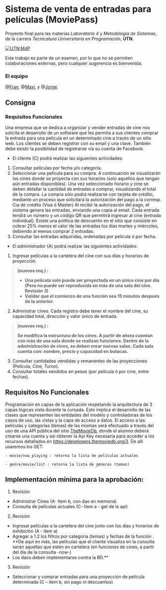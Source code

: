 # Sistema de venta de entradas para películas (MoviePass)
Proyecto final para las materias *Laboratorio 4* y *Metodología de Sistemas*, de la carrera *Tecnicatura Universitaria en Programación*, **UTN**.

[![UTN:MdP](https://img.shields.io/badge/UTN-MdP-blue.svg)](http://mdp.utn.edu.ar/)

Este trabajo es parte de un examen, por lo que no se permiten colaboraciones externas, pero cualquier sugerencia es bienvenida.


### El equipo

@[Fran](https://github.com/frangrande91), @[Maxi](https://github.com/maxi2991), y @[Jorge](https://github.com/JorgePiaggio).


## Consigna

### Requisitos Funcionales

Una empresa que se dedica a organizar y vender entradas de cine nos solicita el desarrollo de un software que les permita a sus clientes comprar la entrada para una película en un determinado cine
a través de un sitio web. Los clientes se deben registrar con su email y una clave. También debe existir la posibilidad de registrarse vía su cuenta de Facebook.

* El cliente (C) podrá realizar las siguientes actividades:
1. Consultar películas por fecha y/o categoría.
2. Seleccionar una película para su compra. A continuación se visualizarán los cines donde se
proyecta con sus horarios (solo aquellos que tengan aún entradas disponibles). Una vez seleccionado horario y cine se deben detallar la cantidad de entradas a comprar, visualizando el total de la compra.
La compra sólo podrá realizarse con tarjeta de crédito, mediante un proceso que solicitará la autorización del pago a la corresp. Cia de crédito (Visa ó Master)
Al recibir la autorización del pago, el sistema genera las entradas, enviando una copia al email. Cada entrada tendrá un número y un código QR que permitirá ingresar al cine (entrada individual).
Existe una política de descuento en el sitio que consiste en cobrar 25% menos el valor de las entradas los días martes y miércoles, debiendo al menos comprar 2 entradas.
3. Consultar las entradas adquiridas, ordenadas por película ó por fecha.

* El administrador (A) podrá realizar las siguientes actividades:
1. Ingresar películas a la cartelera del cine con sus días y horarios de proyección.
>  **(nuevos req.) :**
>  - **Una película solo puede ser proyectada en un único cine por día (Pero no puede ser reproducida en más de una sala del cine. Revisión 3)**
>  - **Validar que el comienzo de una función sea 15 minutos después de la anterior.**
2. Administrar cines. Cada registro debe tener el nombre del cine, su capacidad total, dirección y valor único de entrada.
>  **(nuevos req.) :**
>
> **Se modifica la estructura de los cines. A partir de ahora cuentan con más de una sala
donde se realizan funciones.
> Dentro de la administración de cines, se deben crear nuevas salas. Cada sala cuenta con:
nombre, precio y capacidad en butacas.**
3. Consultar cantidades vendidas y remanentes de las proyecciones (Película, Cine, Turno).
4. Consultar totales vendidos en pesos (por película ó por cine, entre fechas).

## Requisitos No Funcionales
Programación en capas de la aplicación respetando la arquitectura de 3 capas lógicas vista durante
la cursada. Esto implica el desarrollo de las clases que representen las entidades del modelo y
controladoras de los casos de uso, las vistas y la capa de acceso a datos.
El acceso a las películas y categorías (temas) de las mismas será efectuado a través del uso de una
API pública del sitio [TheMovieDb](https://www.themoviedb.org), donde el alumno deberá crearse una
cuenta y asi obtener la Api Key necesaria para acceder a los recursos detallados en https://developers.themoviedb.org/3. 
De alli usaremos los GET:

```- movie/now_playing : retorna la lista de películas actuales```

```- genre/movie/list : retorna la lista de géneros (temas)```

## Implementación mínima para la aprobación:
1. Revisión
 - Administrar Cines (A- Item b, con dao en memoria)
 - Consulta de películas actuales (C- Item a - get de la api)
2. Revisión
 - Ingresar películas a la cartelera del cine junto con los días y horarios de exhibición (A - item a)
 - Agregar a 1.2 los filtros por categoría (temas) y fechas de la función​ . ​**De aquí en más, las
películas que el cliente visualiza en la consulta serán aquellas que estén en cartelera (en funciones de cines, a partir del día de la consulta -now-)
 - Los daos deben implementarse contra la BD.**
3. Revisión
 - Seleccionar y comprar entradas para una proyección de película determinada (C – item b, sin
pago ni descuentos)
